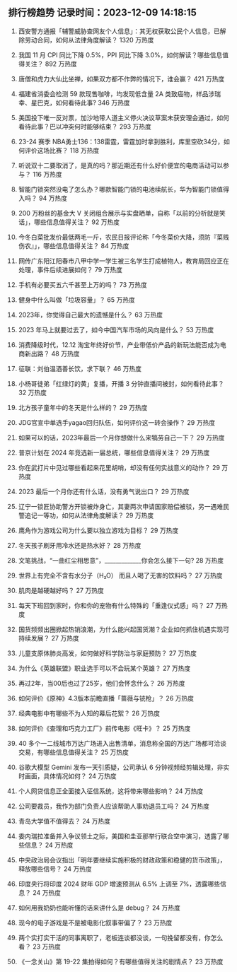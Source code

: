 
## 排行榜趋势 记录时间：2023-12-09 14:18:15
  
  1. 西安警方通报「辅警威胁查网友个人信息」：其无权获取公民个人信息，已解除劳动合同，如何从法律角度解读？ 1320 万热度
    
  2. 我国 11 月 CPI 同比下降 0.5%，PPI 同比下降 3.0%，如何解读？哪些信息值得关注？ 892 万热度
    
  3. 唐僧和虎力大仙比坐禅，如果双方都不作弊的情况下，谁会赢？ 421 万热度
    
  4. 福建省消委会检测 59 款现售咖啡，均发现低含量 2A 类致癌物，样品涉瑞幸、星巴克，如何看待此事? 346 万热度
    
  5. 美国投下唯一反对票，加沙地带人道主义停火决议草案未获安理会通过，如何看待此事？巴以冲突何时能够结束？ 293 万热度
    
  6. 23-24 赛季 NBA勇士136：138雷霆，雷霆加时拿到胜利，库里空砍34分，如何评价这场比赛？ 118 万热度
    
  7. 听说双十二要取消了，是真的吗？那近期还有什么好价便宜的电商活动可以参与？ 116 万热度
    
  8. 智能门锁突然没电了怎么办？哪款智能门锁的电池续航长，华为智能门锁值得入吗？ 94 万热度
    
  9. 200 万粉丝的基金大 V 关闭组合展示与实盘晒单，自称「以前的分析就是笑话」，哪些信息值得关注？ 92 万热度
    
  10. 今冬白菜批发价最低两毛一斤，农民日报评论称「今冬菜价大降，须防『菜贱伤农』」，哪些信息值得关注？ 84 万热度
    
  11. 网传广东阳江阳春市八甲中学一学生被三名学生打成植物人，教育局回应正在处理，事件后续进展如何？ 79 万热度
    
  12. 手机有必要买五六千甚至上万的吗？ 73 万热度
    
  13. 健身中什么叫做「垃圾容量」？ 65 万热度
    
  14. 2023年，你觉得自己最大的遗憾是什么？ 63 万热度
    
  15. 2023 年马上就要过去了，如今中国汽车市场的风向是什么？ 53 万热度
    
  16. 消费降级时代，12.12 淘宝年终好价节，产业带低价产品的新玩法能否成为电商新出路？ 48 万热度
    
  17. 征联：刘伯温酒善长饮，求下联？ 46 万热度
    
  18. 小杨哥徒弟「红绿灯的黄」复播，开播 3 分钟直播间被封，如何看待此事？ 32 万热度
    
  19. 北方孩子童年中的冬天是什么样的？ 29 万热度
    
  20. JDG官宣中单选手yagao回归队伍，如何评价这一转会操作？ 29 万热度
    
  21. 如果可以的话，2023年最后一个月你想做什么来犒劳自己一下？ 29 万热度
    
  22. 普京计划在 2024 年竞选新一届总统，哪些信息值得关注？ 29 万热度
    
  23. 你在武打片中见过哪些看起来花里胡哨，却没有任何实战意义的动作？ 29 万热度
    
  24. 2023 最后一个月你还有什么话，没有勇气说出口？ 29 万热度
    
  25. 辽宁一锁匠协助警方开锁被炸身亡，其妻两次申请国家赔偿被驳，另一遇难民警追记一等功，如何从法律角度解读？ 29 万热度
    
  26. 鹰角作为游戏公司为什么要以独立游戏为目标？ 29 万热度
    
  27. 冬天孩子刷牙用冷水还是热水好？ 28 万热度
    
  28. 文笔挑战，“一曲红尘相思意”，_____________你会怎么接下一句? 28 万热度
    
  29. 世界上有完全不含有水分子（H₂O） 而且人喝了无害的饮料吗？ 27 万热度
    
  30. 肌肉是越硬越好吗？ 27 万热度
    
  31. 每天下班回到家时，你和你的宠物有什么特殊的「重逢仪式感」吗？ 27 万热度
    
  32. 国货频频出圈掀起热销浪潮，为什么能兴起国货潮？企业如何抓住机遇实现可持续发展？ 27 万热度
    
  33. 儿童支原体肺炎高发，如何做好科学防治与家庭预防？ 27 万热度
    
  34. 为什么《英雄联盟》职业选手可以不会玩某个英雄？ 27 万热度
    
  35. 再过2年，当00后也过了25岁，他们会怀念什么？ 26 万热度
    
  36. 如何评价《原神》4.3版本前瞻直播「蔷薇与铳枪」？ 26 万热度
    
  37. 经典电影中有哪些不为人知的幕后花絮？ 26 万热度
    
  38. 如何评价《查理和巧克力工厂》前传电影《旺卡》？ 25 万热度
    
  39. 40 多个一二线城市万达广场进入出售清单，消息称全国的万达广场都可洽谈交易，有哪些信息值得关注？ 25 万热度
    
  40. 谷歌大模型 Gemini 发布一天引质疑，公司承认 6 分钟视频经剪辑处理，非实时画面，具体情况如何？ 24 万热度
    
  41. 个人网贷信息正全面接入征信系统，这将带来哪些影响？ 24 万热度
    
  42. 公司要裁员，我作为部门负责人应该帮助人事劝退员工吗？ 24 万热度
    
  43. 青岛大学值不值得去？ 24 万热度
    
  44. 委内瑞拉准备并入争议领土之际，美国和圭亚那举行联合空中演习，透露了哪些信息？ 24 万热度
    
  45. 中央政治局会议指出「明年要继续实施积极的财政政策和稳健的货币政策」，释放哪些信号？ 24 万热度
    
  46. 印度央行将印度 2024 财年 GDP 增速预测从 6.5% 上调至 7%，透露哪些信息？ 24 万热度
    
  47. 如何用我奶奶也能听懂的话来讲什么是 debug？ 24 万热度
    
  48. 现今的电子游戏是不是被电影化叙事带偏了？ 23 万热度
    
  49. 两个实打实干活的同事离职了，老板连谈都没谈，一句挽留都没有，你怎么看？ 23 万热度
    
  50. 《一念关山》第 19-22 集拍得如何？有哪些值得关注的剧情点？ 23 万热度
    